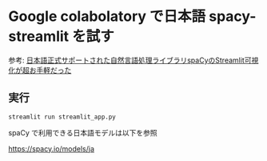 # Google colabolatory で日本語 spacy-streamlit を試す

参考: [日本語正式サポートされた自然言語処理ライブラリspaCyのStreamlit可視化が超お手軽だった](https://tech-blog.optim.co.jp/entry/2020/08/05/000000)

## 実行

```shell
streamlit run streamlit_app.py
```

spaCy で利用できる日本語モデルは以下を参照

https://spacy.io/models/ja

